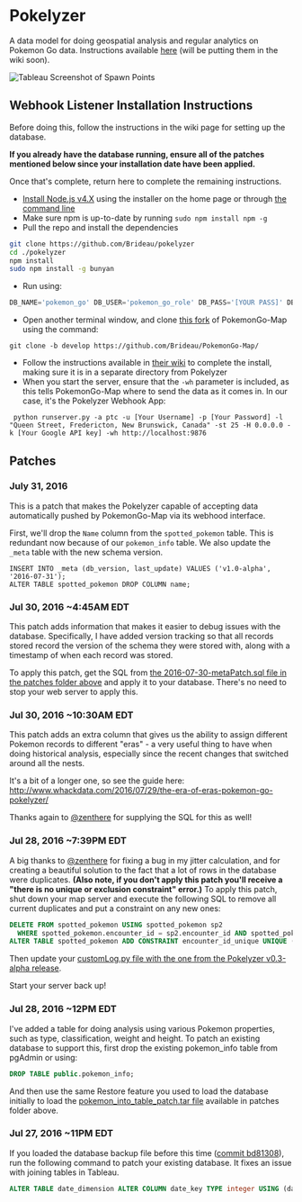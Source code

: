 # Pokelyzer

A data model for doing geospatial analysis and regular analytics on Pokemon Go data. Instructions available [here](http://www.whackdata.com/2016/07/26/instructions-analyzing-pokemon-go-data/) (will be putting them in the wiki soon).

![Tableau Screenshot of Spawn Points](http://i.imgur.com/xRY8bLn.png)

## Webhook Listener Installation Instructions

Before doing this, follow the instructions in the wiki page for setting up the database.

**If you already have the database running, ensure all of the patches mentioned below since your installation date have been applied.**

Once that's complete, return here to complete the remaining instructions.

 - [Install Node.js v4.X](https://nodejs.org/en/) using the installer on the home page or through [the command line](https://nodejs.org/en/download/package-manager/)
 - Make sure npm is up-to-date by running `sudo npm install npm -g`
 - Pull the repo and install the dependencies
```bash
git clone https://github.com/Brideau/pokelyzer
cd ./pokelyzer
npm install
sudo npm install -g bunyan
```
- Run using:

 ```sql
 DB_NAME='pokemon_go' DB_USER='pokemon_go_role' DB_PASS='[YOUR PASS]' DB_PORT=5432 WS_PORT=9876 ERA=2  node app.js | bunyan -l info
 ```
- Open another terminal window, and clone [this fork](https://github.com/Brideau/PokemonGo-Map/) of PokemonGo-Map using the command:

`git clone -b develop https://github.com/Brideau/PokemonGo-Map/`

 - Follow the instructions available in [their wiki](https://github.com/AHAAAAAAA/PokemonGo-Map/wiki) to complete the install, making sure it is in a separate directory from Pokelyzer
 - When you start the server, ensure that the `-wh` parameter is included, as this tells PokemonGo-Map where to send the data as it comes in. In our case, it's the Pokelyzer Webhook App:

```
 python runserver.py -a ptc -u [Your Username] -p [Your Password] -l "Queen Street, Fredericton, New Brunswick, Canada" -st 25 -H 0.0.0.0 -k [Your Google API key] -wh http://localhost:9876
```

## Patches

### July 31, 2016

This is a patch that makes the Pokelyzer capable of accepting data automatically pushed by PokemonGo-Map via its webhood interface.

First, we'll drop the `Name` column from the `spotted_pokemon` table. This is redundant now because of our `pokemon_info` table. We also update the `_meta` table with the new schema version.

```
INSERT INTO _meta (db_version, last_update) VALUES ('v1.0-alpha', '2016-07-31');
ALTER TABLE spotted_pokemon DROP COLUMN name;
```


### Jul 30, 2016 ~4:45AM EDT

This patch adds information that makes it easier to debug issues with the database. Specifically, I have added version tracking so that all records stored record the version of the schema they were stored with, along with a timestamp of when each record was stored.

To apply this patch, get the SQL from [the 2016-07-30-metaPatch.sql file in the patches folder above](https://github.com/Brideau/pokelyzer/blob/master/patches/2016-07-30-metaPatch.sql) and apply it to your database. There's no need to stop your web server to apply this.

### Jul 30, 2016 ~10:30AM EDT

This patch adds an extra column that gives us the ability to assign different Pokemon records to different "eras" - a very useful thing to have when doing historical analysis, especially since the recent changes that switched around all the nests.

It's a bit of a longer one, so see the guide here: <http://www.whackdata.com/2016/07/29/the-era-of-eras-pokemon-go-pokelyzer/>

Thanks again to [@zenthere](https://twitter.com/zenthere) for supplying the SQL for this as well!

### Jul 28, 2016 ~7:39PM EDT

A big thanks to [@zenthere](https://twitter.com/zenthere) for fixing a bug in my jitter calculation, and for creating a beautiful solution to the fact that a lot of rows in the database were duplicates. **(Also note, if you don't apply this patch you'll receive a "there is no unique or exclusion constraint" error.)** To apply this patch, shut down your map server and execute the following SQL to remove all current duplicates and put a constraint on any new ones:

```sql
DELETE FROM spotted_pokemon USING spotted_pokemon sp2
  WHERE spotted_pokemon.encounter_id = sp2.encounter_id AND spotted_pokemon.id > sp2.id;
ALTER TABLE spotted_pokemon ADD CONSTRAINT encounter_id_unique UNIQUE (encounter_id);
```

Then update your [customLog.py file with the one from the Pokelyzer v0.3-alpha release](https://github.com/Brideau/pokelyzer/blob/v0.3-alpha/sample_customLog.py).

Start your server back up!

### Jul 28, 2016 ~12PM EDT

I've added a table for doing analysis using various Pokemon properties, such as type, classification, weight and height. To patch an existing database to support this, first drop the existing pokemon_info table from pgAdmin or using:

```sql
DROP TABLE public.pokemon_info;
```

And then use the same Restore feature you used to load the database initially to load the [pokemon_into_table_patch.tar file](https://github.com/Brideau/pokelyzer/raw/master/patches/pokemon_info_table_patch.tar) available in patches folder above.

### Jul 27, 2016 ~11PM EDT

If you loaded the database backup file before this time ([commit bd81308](https://github.com/Brideau/pokelyzer/commit/bd813085e0ce5518ae55e33dcc87241b710fb215)), run the following command to patch your existing database. It fixes an issue with joining tables in Tableau.

```sql
ALTER TABLE date_dimension ALTER COLUMN date_key TYPE integer USING (date_key::integer);
```
